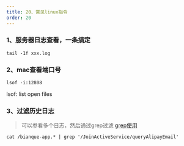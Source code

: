 ```yaml
---
title: 20、常见linux指令
order: 20
---
```


### 1、服务器日志查看，一条搞定
```
tail -1f xxx.log
```

### 2、mac查看端口号
```
lsof -i:12808
```
lsof: list open files

### 3、过滤历史日志
> 可以参看多个日志，然后通过grep过滤
[grep使用](https://juejin.cn/post/7053664079042314277)
```
cat /bianque-app.* | grep '/JoinActiveService/queryAlipayEmail'
```
